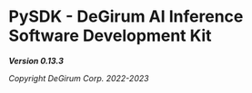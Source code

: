 # PySDK - DeGirum AI Inference Software Development Kit

***Version 0.13.3***

*Copyright DeGirum Corp. 2022-2023*
